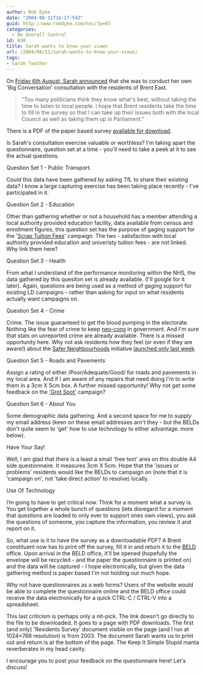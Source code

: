 ```yaml
---
author: Rob Dyke
date: "2004-08-11T16:17:54Z"
guid: http://www.robdyke.com/noc/?p=65
categories:
  - No Overall Control
id: 630
title: Sarah wants to know your views
url: /2004/08/11/sarah-wants-to-know-your-views/
tags:
- Sarah Teather
---
```

On [Friday 6th August, Sarah announced](http://www.brentlibdems.org.uk/news/151.html) that she was to conduct her own 'Big Conversation' consultation with the residents of Brent East.

> "Too many politicians think they know what's best, without taking the time to listen to local people. I hope that Brent residents take the time to fill in the survey so that I can take up their issues both with the local Council as well as taking them up in Parliament."

There is a PDF of the paper based survey [available for download](http://www.brentlibdems.org.uk/resources/sites/217.160.173.25-3e678870b1c3f9.89263653/Sarah+Teather+MP%27s+Residents+Survey.pdf).

Is Sarah's consultation exercise valuable or worthless? I'm taking apart the questionnaire, question set at a time - you'll need to take a peek at it to see the actual questions.

Question Set 1 - Public Transport.
  
Could this data have been gathered by asking TfL to share their existing data? I know a large capturing exercise has been taking place recently - I've participated in it.

Question Set 2 - Education
  
Other than gathering whether or not a household has a member attending a local authority provided education facility, data available from census and enrollment figures, this question set has the purpose of gaging support for the '[Scrap Tuition Fees](http://www.scraptuitionfees.com/)' campaign. The two - satisfaction with local authority provided education and univeristy tuition fees - are not linked. Why link them here?

Question Set 3 - Health
  
From what I understand of the performance monitoring within the NHS, the data gathered by this quesiton set is already available. (I'll google for it later). Again, questions are being used as a method of gaging support for existing LD campaigns - rather than asking for input on what residents actually want campaigns on.

Question Set 4 - Crime
  
Crime. The issue guaranteed to get the blood pumping in the electorate. Nothing like the fear of crime to keep [neo-cons](http://www.labour.org.uk/) in government. And I'm sure that stats on unreported crime are already available. There is a missed opportunity here. Why not ask residents how they feel (or even if they are aware!) about the [Safer Neighbourhoods](http://www.met.police.uk/saferneighbourhoods/faq.htm) initiative [launched only last week](http://www.brentlibdems.org.uk/news/146.html).

Question Set 5 - Roads and Pavements
  
Assign a rating of either /Poor/Adequate/Good/ for roads and pavements in my local area. And if I am aware of any repairs that need doing I'm to write them in a 3cm X 5cm box. A further missed opportunity! Why not get some feedback on the ['Grot Spot'](http://www.brentlibdems.org.uk/news/143.html) campaign?

Question Set 6 - About You
  
Some demographic data gathering. And a second space for me to supply my email address (keen on these email addresses arn't they - but the BELDs don't quite seem to 'get' how to use technology to either advantage. more below).

Have Your Say!
  
Well, I am glad that there is a least a small 'free text' area on this double A4 side questionnaire. It measures 3cm X 5cm. Hope that the 'issues or problems' residents would like the BELDs to campaign on (note that it is 'campaign on', not 'take direct action' to resolve) locally.

Use Of Technology
  
I’m going to have to get critical now. Think for a moment what a survey is. You get together a whole bunch of questions (lets disregard for a moment that questions are loaded to only ever to support ones own views), you ask the questions of someone, you capture the information, you review it and report on it.

So, what use is it to have the survey as a downloadable PDF? A Brent constituent now has to print off the survey, fill it in and return it to the [BELD](http://www.brentlibdems.org.uk) office. Upon arrival in the BELD office, it'll be opened (hopefully the envelope will be recycled - and the paper the questionnaire is printed on) and the data will be captured - I hope electronically, but given the data gathering method is paper based I'm not holding out much hope.

Why not have questionnaires as a web forms? Users of the website would be able to complete the questionnaire online and the BELD office could receive the data electronically for a quick CTRL-C / CTRL-V into a spreadsheet.

This last criticism is perhaps only a nit-pick. The link doesn't go directly to the file to be downloaded. It goes to a page with PDF downloads. The first (and only) 'Residents Survey' document visible on the page (and I run at 1024&#215;768 resolution) is from 2003. The document Sarah wants us to print out and return is at the bottom of the page. The Keep It Simple Stupid manta reverberates in my head cavity.

I encourage you to post your feedback on the questionnaire here! Let's discuss!
